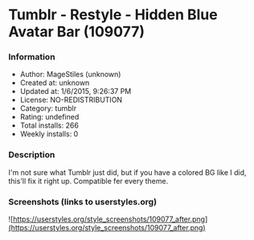 # Tumblr - Restyle - Hidden Blue Avatar Bar (109077)

### Information
- Author: MageStiles (unknown)
- Created at: unknown
- Updated at: 1/6/2015, 9:26:37 PM
- License: NO-REDISTRIBUTION
- Category: tumblr
- Rating: undefined
- Total installs: 266
- Weekly installs: 0


### Description
I'm not sure what Tumblr just did, but if you have a colored BG like I did, this'll fix it right up. Compatible fer every theme.


### Screenshots (links to userstyles.org)
![https://userstyles.org/style_screenshots/109077_after.png](https://userstyles.org/style_screenshots/109077_after.png)


